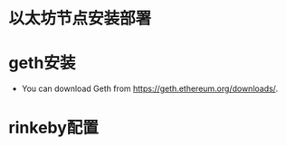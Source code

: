
# 以太坊节点安装部署


# geth安装

- You can download Geth from https://geth.ethereum.org/downloads/.




# rinkeby配置
